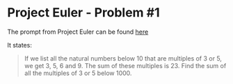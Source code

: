 # Project Euler - Problem #1

The prompt from Project Euler can be found [here](https://projecteuler.net/problem=1)

It states:

>If we list all the natural numbers below 10 that are multiples of 3 or 5, we get 3, 5, 6 and 9. The sum of these multiples is 23.
>Find the sum of all the multiples of 3 or 5 below 1000.

